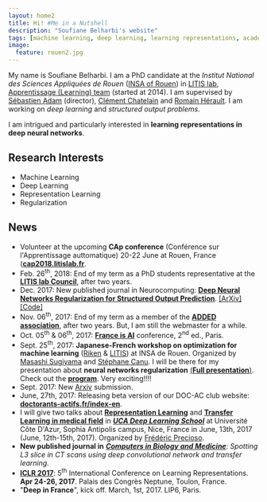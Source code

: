 ```yaml
---
layout: home2
title: Hi! #Me in a Nutshell
description: "Soufiane Belharbi's website"
tags: [machine learning, deep learning, learning representations, academic, page, soufiane belharbi]
image:
  feature: rouen2.jpg
---
```


My name is Soufiane Belharbi. I am a PhD candidate at the *Institut National
des Sciences Appliquées de Rouen* ([INSA of Rouen](http://www.insa-rouen.fr)) in
[LITIS lab](http://www.litislab.fr/),
[Apprentissage (Learning) team](http://www.litislab.fr/equipe/docapp/) (started
at 2014). I
am supervised by [Sébastien Adam](http://pagesperso.litislab.fr/sebadam/)
(director), [Clément Chatelain](http://pagesperso.litislab.fr/cchatelain/) and
[Romain Hérault](https://asi.insa-rouen.fr/enseignants/~rherault/pelican/). I am
working on *deep learning* and *structured output problems*.

I am intrigued and particularly interested in **learning representations in deep neural networks**.

## Research Interests
* Machine Learning
* Deep Learning
* Representation Learning
* Regularization


## News
* Volunteer at the upcoming **CAp conference** (Conférence sur l'Apprentissage auttomatique) 20-22 June at Rouen, France ([**cap2018.litislab.fr**](http://cap2018.litislab.fr/).
* Feb. 26<sup>th</sup>, 2018: End of my term as a PhD students representative at the [**LITIS lab Council**](http://www.litislab.eu/), after two years.
* Dec. 2017: New published journal in Neurocomputing: [**Deep Neural Networks Regularization for Structured Output Prediction**](https://www.sciencedirect.com/science/article/pii/S0925231217318295). <a href="https://arxiv.org/abs/1504.07550">[ArXiv]</a> <a href="https://github.com/sbelharbi/structured-output-ae">[Code]</a> 
* Nov. 06<sup>th</sup>, 2017: End of my term as a member of the [**ADDED association**](http://association-added.fr/index-en/), after two years. But, I am still the webmaster for a while.
* Oct. 05<sup>th</sup> & 06<sup>th</sup>, 2017: [**France is AI**](http://franceisai.com/conference/) conference, 2<sup>nd</sup> ed., Paris.
* Sept. 25<sup>th</sup>, 2017: **Japanese-French workshop on optimization for machine learning** ([Riken](http://www.riken.jp/en/) & [LITIS](http://www.litislab.eu/)) at
INSA de Rouen. Organized by [Masashi Sugiyama](http://www.ms.k.u-tokyo.ac.jp/sugi/) and [Stéphane Canu](http://asi.insa-rouen.fr/enseignants/~scanu/). I will be there for my presentation about **neural networks regularization** [(**Full presentation**)](/publications/2017/presentation-Neural-networks-regularization-through-representation-learning-Japan-France-workshop-opimization-ml-insa-de-rouen.pdf). Check out the [**program**](https://www.linkedin.com/pulse/japanese-french-workshop-optimization-machine-riken-litis-belharbi). Very exciting!!!!
* Sept. 2017: New [Arxiv](https://arxiv.org/abs/1709.01867) submission.
* June, 27th, 2017: Releasing beta version of our DOC-AC club website: [**doctorants-actifs.fr/index-en**](http://doctorants-actifs.fr/index-en/).
* I will give two talks about [**Representation Learning**](/publications/2017/presentation-Representation-Learning-UCA-Deep-Learning-School-2017-Nice.pdf) and [**Transfer Learning in medical field**](/publications/2017/presentation-l3-detection-UCA-Deep-Learning-School-2017-Nice.pdf) in [***UCA Deep Learning School***](http://univ-cotedazur.fr/events/deep-learning-school) at Université Côte D'Azur, Sophia Antipolis campus, Nice, France in June, 13th, 2017 (June, 12th-15th, 2017). Organized by [Frédéric Precioso](http://www.i3s.unice.fr/~precioso).
* **New published journal in** [***Computers in Biology and Medicine***](https://www.journals.elsevier.com/computers-in-biology-and-medicine/): *Spotting L3 slice in CT scans using deep convolutional network and transfer learning.*
* [**ICLR 2017**](http://www.iclr.cc/doku.php?id=ICLR2017:main): 5<sup>th</sup> International Conference on Learning
  Representations.
  **Apr 24-26, 2017**. Palais des Congrès Neptune, Toulon, France.
* "**Deep in France**", kick off. March, 1st, 2017. LIP6, Paris.


